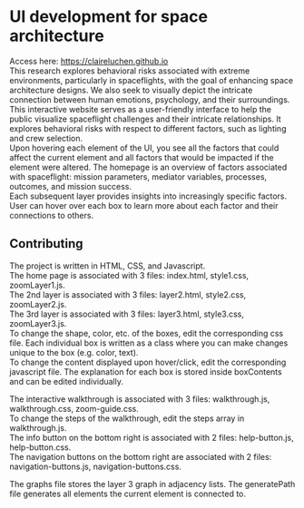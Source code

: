 # UI development for space architecture

Access here: https://claireluchen.github.io <br>
This research explores behavioral risks associated with extreme environments, particularly in spaceflights, with the goal of enhancing space architecture designs. We also seek to visually depict the intricate connection between human emotions, psychology, and their surroundings. This interactive website serves as a user-friendly interface to help the public visualize spaceflight challenges and their intricate relationships. It explores behavioral risks with respect to different factors, such as lighting and crew selection. <br> Upon hovering each element of the UI, you see all the factors that could affect the current element and all factors that would be impacted if the element were altered.
The homepage is an overview of factors associated with spaceflight: mission parameters, mediator variables, processes, outcomes, and mission success. <br>
Each subsequent layer provides insights into increasingly specific factors. User can hover over each box to learn more about each factor and their connections to others. <br>

## Contributing

The project is written in HTML, CSS, and Javascript. <br>
The home page is associated with 3 files: index.html, style1.css, zoomLayer1.js. <br>
The 2nd layer is associated with 3 files: layer2.html, style2.css, zoomLayer2.js. <br>
The 3rd layer is associated with 3 files: layer3.html, style3.css, zoomLayer3.js. <br>
To change the shape, color, etc. of the boxes, edit the corresponding css file. Each individual box is written as a class where you can make changes unique to the box (e.g. color, text). <br>
To change the content displayed upon hover/click, edit the corresponding javascript file. The explanation for each box is stored inside boxContents and can be edited individually. <br>

The interactive walkthrough is associated with 3 files: walkthrough.js, walkthrough.css, zoom-guide.css. <br>
To change the steps of the walkthrough, edit the steps array in walkthrough.js. <br>
The info button on the bottom right is associated with 2 files: help-button.js, help-button.css. <br>
The navigation buttons on the bottom right are associated with 2 files: navigation-buttons.js, navigation-buttons.css. <br>

The graphs file stores the layer 3 graph in adjacency lists. The generatePath file generates all elements the current element is connected to.
